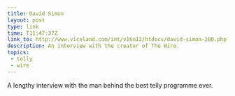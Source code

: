 ```yaml
---
title: David Simon
layout: post
type: link
time: T11:47:37Z
link_to: http://www.viceland.com/int/v16n12/htdocs/david-simon-280.php?page=1
description: An interview with the creator of The Wire
topics:
 - telly
 - wire
---
```

A lengthy interview with the man behind the best telly programme ever.